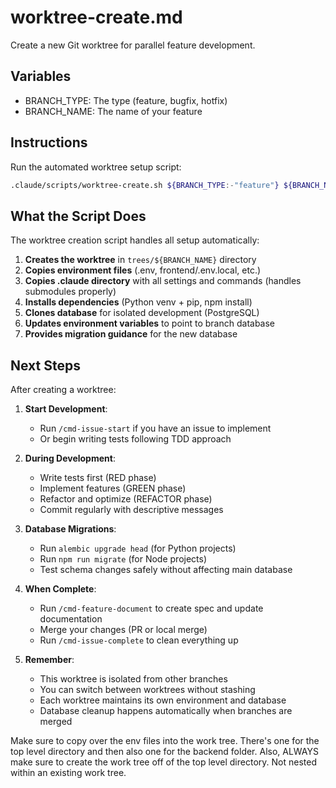 # worktree-create.md

Create a new Git worktree for parallel feature development.

## Variables
- BRANCH_TYPE: The type (feature, bugfix, hotfix)
- BRANCH_NAME: The name of your feature

## Instructions

Run the automated worktree setup script:
```bash
.claude/scripts/worktree-create.sh ${BRANCH_TYPE:-"feature"} ${BRANCH_NAME}
```

## What the Script Does

The worktree creation script handles all setup automatically:

1. **Creates the worktree** in `trees/${BRANCH_NAME}` directory
2. **Copies environment files** (.env, frontend/.env.local, etc.)
3. **Copies .claude directory** with all settings and commands (handles submodules properly)
4. **Installs dependencies** (Python venv + pip, npm install)
5. **Clones database** for isolated development (PostgreSQL)
6. **Updates environment variables** to point to branch database
7. **Provides migration guidance** for the new database

## Next Steps

After creating a worktree:

1. **Start Development**:
   - Run `/cmd-issue-start` if you have an issue to implement
   - Or begin writing tests following TDD approach

2. **During Development**:
   - Write tests first (RED phase)
   - Implement features (GREEN phase)
   - Refactor and optimize (REFACTOR phase)
   - Commit regularly with descriptive messages

3. **Database Migrations**:
   - Run `alembic upgrade head` (for Python projects)
   - Run `npm run migrate` (for Node projects)
   - Test schema changes safely without affecting main database

4. **When Complete**:
   - Run `/cmd-feature-document` to create spec and update documentation
   - Merge your changes (PR or local merge)
   - Run `/cmd-issue-complete` to clean everything up

5. **Remember**:
   - This worktree is isolated from other branches
   - You can switch between worktrees without stashing
   - Each worktree maintains its own environment and database
   - Database cleanup happens automatically when branches are merged

Make sure to copy over the env files into the work tree. There's one for the top level directory and then also one for the backend folder. Also, ALWAYS make sure to create the work tree off of the top level directory. Not nested within an existing work tree.